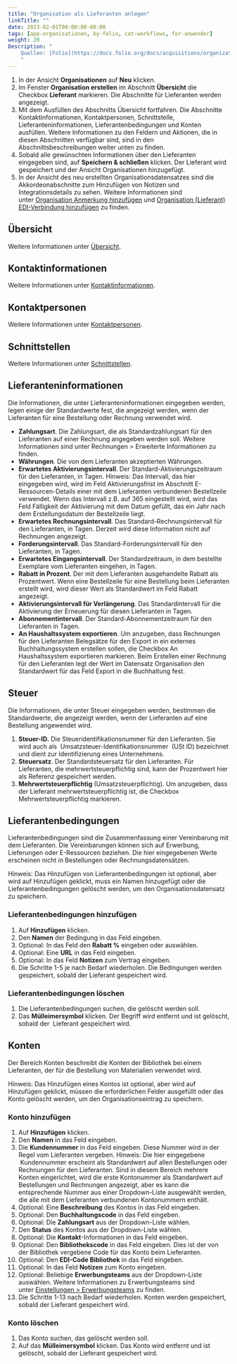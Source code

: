 ```yaml
---
title: "Organisation als Lieferanten anlegen"
linkTitle: ""
date: 2023-02-01T00:00:00-00:00
tags: [app-organisationen, by-folio, cat-workflows, for-anwender]
weight: 20
Description: "
    Quellen: [Folio](https://docs.folio.org/docs/acquisitions/organizations/#creating-a-vendor) & [GBV](https://info.gbv.de/display/FOLIOGBVEXTERN/Folio:+Organisation+als+Lieferanten+anlegen)
    "
---
```


1.  In der Ansicht **Organisationen** auf **Neu** klicken.
2.  Im Fenster **Organisation erstellen** im Abschnitt **Übersicht** die Checkbox **Lieferant** markieren. Die Abschnitte für Lieferanten werden angezeigt.
3.  Mit dem Ausfüllen des Abschnitts Übersicht fortfahren. Die Abschnitte Kontaktinformationen, Kontaktpersonen, Schnittstelle, Lieferanteninformationen, Lieferantenbedingungen und Konten ausfüllen. Weitere Informationen zu den Feldern und Aktionen, die in diesen Abschnitten verfügbar sind, sind in den Abschnittsbeschreibungen weiter unten zu finden.
4.  Sobald alle gewünschten Informationen über den Lieferanten eingegeben sind, auf **Speichern & schließen** klicken. Der Lieferant wird gespeichert und der Ansicht Organisationen hinzugefügt.
5.  In der Ansicht des neu erstellten Organisationsdatensatzes sind die Akkordeonabschnitte zum Hinzufügen von Notizen und Integrationsdetails zu sehen. Weitere Informationen sind unter [Organisation Anmerkung hinzufügen](https://info.gbv.de/pages/viewpage.action?pageId=842793033) und [Organisation (Lieferant) EDI-Verbindung hinzufügen](https://info.gbv.de/pages/viewpage.action?pageId=842793035) zu finden.

## Übersicht

Weitere Informationen unter [Übersicht](https://info.gbv.de/display/FOLIOGBVEXTERN/Folio%3A+Organisation+als+Organisation+anlegen).

## Kontaktinformationen

Weitere Informationen unter [Kontaktinformationen](https://info.gbv.de/display/FOLIOGBVEXTERN/Folio%3A+Organisation+als+Organisation+anlegen).

## Kontaktpersonen

Weitere Informationen unter [Kontaktpersonen](https://info.gbv.de/display/FOLIOGBVEXTERN/Folio%3A+Organisation+als+Organisation+anlegen).

## Schnittstellen

Weitere Informationen unter [Schnittstellen](https://info.gbv.de/display/FOLIOGBVEXTERN/Folio%3A+Organisation+als+Organisation+anlegen).

## Lieferanteninformationen

Die Informationen, die unter Lieferanteninformationen eingegeben werden, legen einige der Standardwerte fest, die angezeigt werden, wenn der Lieferanten für eine Bestellung oder Rechnung verwendet wird.

* **Zahlungsart**. Die Zahlungsart, die als Standardzahlungsart für den Lieferanten auf einer Rechnung angegeben werden soll. Weitere Informationen sind unter Rechnungen > Erweiterte Informationen zu finden.
* **Währungen**. Die von dem Lieferanten akzeptierten Währungen.
* **Erwartetes Aktivierungsintervall**. Der Standard-Aktivierungszeitraum für den Lieferanten, in Tagen. Hinweis: Das Intervall, das hier eingegeben wird, wird im Feld Aktivierungsfrist im Abschnitt E-Ressourcen-Details einer mit dem Lieferanten verbundenen Bestellzeile verwendet. Wenn das Intervall z.B. auf 365 eingestellt wird, wird das Feld Fälligkeit der Aktivierung mit dem Datum gefüllt, das ein Jahr nach dem Erstellungsdatum der Bestellzeile liegt.
* **Erwartetes Rechnungsintervall**. Das Standard-Rechnungsintervall für den Lieferanten, in Tagen. Derzeit wird diese Information nicht auf Rechnungen angezeigt.
* **Forderungsintervall**. Das Standard-Forderungsintervall für den Lieferanten, in Tagen.
* **Erwartetes Eingangsintervall**. Der Standardzeitraum, in dem bestellte Exemplare vom Lieferanten eingehen, in Tagen.
* **Rabatt in Prozent**. Der mit dem Lieferanten ausgehandelte Rabatt als Prozentwert. Wenn eine Bestellzeile für eine Bestellung beim Lieferanten erstellt wird, wird dieser Wert als Standardwert im Feld Rabatt angezeigt.
* **Aktivierungsintervall für Verlängerung**. Das Standardintervall für die Aktivierung der Erneuerung für diesen Lieferanten in Tagen.
* **Abonnementintervall**. Der Standard-Abonnementzeitraum für den Lieferanten in Tagen.
* **An Haushaltssystem exportieren**. Um anzugeben, dass Rechnungen für den Lieferanten Belegsätze für den Export in ein externes Buchhaltungssystem erstellen sollen, die Checkbox An Haushaltssystem exportieren markieren. Beim Erstellen einer Rechnung für den Lieferanten legt der Wert im Datensatz Organisation den Standardwert für das Feld Export in die Buchhaltung fest.

## Steuer

Die Informationen, die unter Steuer eingegeben werden, bestimmen die Standardwerte, die angezeigt werden, wenn der Lieferanten auf eine Bestellung angewendet wird.

1.  **Steuer-ID.** Die Steueridentifikationsnummer für den Lieferanten. Sie wird auch als  Umsatzsteuer-Identifikationsnummer  (USt ID) bezeichnet und dient zur Identifizierung eines Unternehmens.
2.  **Steuersatz**. Der Standardsteuersatz für den Lieferanten. Für Lieferanten, die mehrwertsteuerpflichtig sind, kann der Prozentwert hier als Referenz gespeichert werden.
3.  **Mehrwertsteuerpflichtig** (Umsatzsteuerpflichtig). Um anzugeben, dass der Lieferant mehrwertsteuerpflichtig ist, die Checkbox Mehrwertsteuerpflichtig markieren.

## Lieferantenbedingungen

Lieferantenbedingungen sind die Zusammenfassung einer Vereinbarung mit dem Lieferanten. Die Vereinbarungen können sich auf Erwerbung, Lieferungen oder E-Ressourcen beziehen. Die hier eingegebenen Werte erscheinen nicht in Bestellungen oder Rechnungsdatensätzen.

Hinweis: Das Hinzufügen von Lieferantenbedingungen ist optional, aber wird auf Hinzufügen geklickt, muss ein Namen hinzugefügt oder die Lieferantenbedingungen gelöscht werden, um den Organisationsdatensatz zu speichern.

### Lieferantenbedingungen hinzufügen

1.  Auf **Hinzufügen** klicken.
2.  Den **Namen** der Bedingung in das Feld eingeben.
3.  Optional: In das Feld den **Rabatt %** eingeben oder auswählen.
4.  Optional: Eine **URL** in das Feld eingeben.
5.  Optional: In das Feld **Notizen** zum Vertrag eingeben.
6.  Die Schritte 1-5 je nach Bedarf wiederholen. Die Bedingungen werden gespeichert, sobald der Lieferant gespeichert wird.

### Lieferantenbedingungen löschen

1.  Die Lieferantenbedingungen suchen, die gelöscht werden soll.
2.  Das **Mülleimersymbol** klicken. Der Begriff wird entfernt und ist gelöscht, sobald der  Lieferant gespeichert wird.

## Konten

Der Bereich Konten beschreibt die Konten der Bibliothek bei einem Lieferanten, der für die Bestellung von Materialien verwendet wird.

Hinweis: Das Hinzufügen eines Kontos ist optional, aber wird auf Hinzufügen geklickt, müssen die erforderlichen Felder ausgefüllt oder das Konto gelöscht werden, um den Organisationseintrag zu speichern.

### Konto hinzufügen

1.  Auf **Hinzufügen** klicken.
2.  Den **Namen** in das Feld eingeben.
3.  Die **Kundennummer** in das Feld eingeben. Diese Nummer wird in der Regel vom Lieferanten vergeben. Hinweis: Die hier eingegebene  Kundennummer erscheint als Standardwert auf allen Bestellungen oder Rechnungen für den Lieferanten. Sind in diesem Bereich mehrere Konten eingerichtet, wird die erste Kontonummer als Standardwert auf Bestellungen und Rechnungen angezeigt, aber es kann die entsprechende Nummer aus einer Dropdown-Liste ausgewählt werden, die alle mit dem Lieferanten verbundenen Kontonummern enthält.
4.  Optional: Eine **Beschreibung** des Kontos in das Feld eingeben.
5.  Optional: Den **Buchhaltungscode** in das Feld eingeben.
6.  Optional: Die **Zahlungsart** aus der Dropdown-Liste wählen.
7.  Den **Status** des Kontos aus der Dropdown-Liste wählen.
8.  Optional: Die **Kontakt**\-Informationen in das Feld eingeben.
9.  Optional: Den **Bibliothekscode** in das Feld eingeben. Dies ist der von der Bibliothek vergebene Code für das Konto beim Lieferanten.
10.  Optional: Den **EDI-Code Bibliothek** in das Feld eingeben.
11.  Optional: In das Feld **Notizen** zum Konto eingeben.
12.  Optional: Beliebige **Erwerbungsteams** aus der Dropdown-Liste auswählen. Weitere Informationen zu Erwerbungsteams sind unter [Einstellungen > Erwerbungsteams](https://info.gbv.de/pages/viewpage.action?pageId=849379720) zu finden.
13.  Die Schritte 1-13 nach Bedarf wiederholen. Konten werden gespeichert, sobald der Lieferant gespeichert wird.

### Konto löschen

1.  Das Konto suchen, das gelöscht werden soll.
2.  Auf das **Mülleimersymbol** klicken. Das Konto wird entfernt und ist gelöscht, sobald der Lieferant gespeichert wird.
